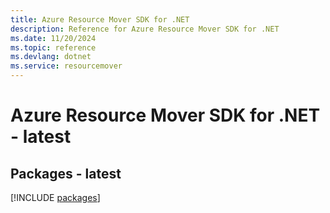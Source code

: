 ```yaml
---
title: Azure Resource Mover SDK for .NET
description: Reference for Azure Resource Mover SDK for .NET
ms.date: 11/20/2024
ms.topic: reference
ms.devlang: dotnet
ms.service: resourcemover
---
```

# Azure Resource Mover SDK for .NET - latest
## Packages - latest
[!INCLUDE [packages](resource-mover-index.md)]